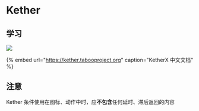 # Kether

## 学习

![](https://kether.tabooproject.org/static/images/ketherx.png)

{% embed url="https://kether.tabooproject.org" caption="KetherX 中文文档" %}

## 注意

Kether 条件使用在图标、动作中时，应**不包含**任何延时、滞后返回的内容

